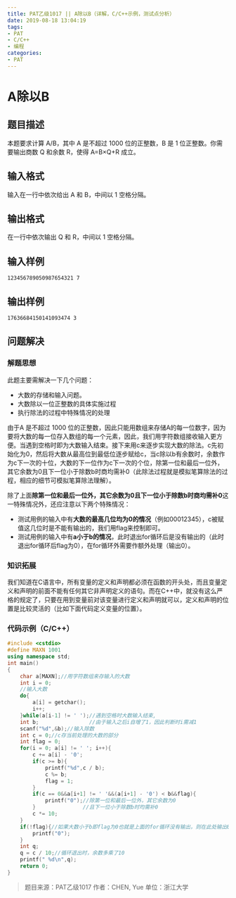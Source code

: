 ```yaml
---
title: PAT乙级1017 || A除以B（详解，C/C++示例，测试点分析）
date: 2019-08-18 13:04:19
tags:
- PAT
- C/C++
- 编程
categories:
- PAT
---
```


# **A除以B**
## **题目描述**
本题要求计算 A/B，其中 A 是不超过 1000 位的正整数，B 是 1 位正整数。你需要输出商数 Q 和余数 R，使得 A=B×Q+R 成立。
## **输入格式**
输入在一行中依次给出 A 和 B，中间以 1 空格分隔。
## **输出格式**
在一行中依次输出 Q 和 R，中间以 1 空格分隔。
## **输入样例**
```null
123456789050987654321 7
```
## **输出样例**
```null
17636684150141093474 3
```

## 问题解决
### 解题思想
此题主要需解决一下几个问题：
* 大数的存储和输入问题。
* 大数除以一位正整数的具体实施过程
* 执行除法的过程中特殊情况的处理

由于A 是不超过 1000 位的正整数，因此只能用数组来存储A的每一位数字，因为要将大数的每一位存入数组的每一个元素，因此，我们用字符数组接收输入更方便。当遇到空格时即为大数输入结束。接下来用c来逐步实现大数的除法。c先初始化为0，然后将大数从最高位到最低位逐步赋给c，当c除以b有余数时，余数作为c下一次的十位，大数的下一位作为c下一次的个位，除第一位和最后一位外，其它余数为0且下一位小于除数b时商均需补0（此除法过程就是模拟笔算除法的过程，相应的细节可模拟笔算除法理解）。

除了上面**除第一位和最后一位外，其它余数为0且下一位小于除数b时商均需补0**这一特殊情况外，还应注意以下两个特殊情况：

* 测试用例的输入中有**大数的最高几位均为0的情况**（例如00012345），c被赋值这几位时是不能有输出的，我们用flag来控制即可。
* 测试用例的输入中有**a小于b的情况**，此时退出for循环后是没有输出的（此时退出for循环后flag为0），在for循环外需要作额外处理（输出0）。

### 知识拓展
我们知道在C语言中，所有变量的定义和声明都必须在函数的开头处，而且变量定义和声明的前面不能有任何其它非声明定义的语句。而在C++中，就没有这么严格的规定了，只要在用到变量前对该变量进行定义和声明就可以，定义和声明的位置是比较灵活的（比如下面代码定义变量的位置）。

### 代码示例（C/C++）

```cpp
#include <cstdio>
#define MAXN 1001
using namespace std;
int main()
{
    char a[MAXN];//用字符数组来存输入的大数
    int i = 0;
    //输入大数
    do{
        a[i] = getchar();
        i++;
    }while(a[i-1] != ' ');//遇到空格时大数输入结束,
    int b;                //由于输入之后i自增了1，因此判断时i需减1
    scanf("%d",&b);//输入除数
    int c = 0;//c存当前处理的大数的部分
    int flag = 0;
    for(i = 0; a[i] != ' '; i++){
        c += a[i] - '0';
        if(c >= b){
            printf("%d",c / b);
            c %= b;
            flag = 1;
        }
        if(c == 0&&a[i+1] != ' '&&(a[i+1] - '0') < b&&flag){
            printf("0");//除第一位和最后一位外，其它余数为0
        }               //且下一位小于除数b时均需补0
        c *= 10;
    }
    if(!flag){//如果大数小于b即flag为0也就是上面的for循环没有输出，则在此处输出0
        printf("0");
    }
    int q;
    q = c / 10;//循环退出时，余数多乘了10
    printf(" %d\n",q);
    return 0;
}
```

>题目来源：PAT乙级1017
>作者：CHEN, Yue
>单位：浙江大学